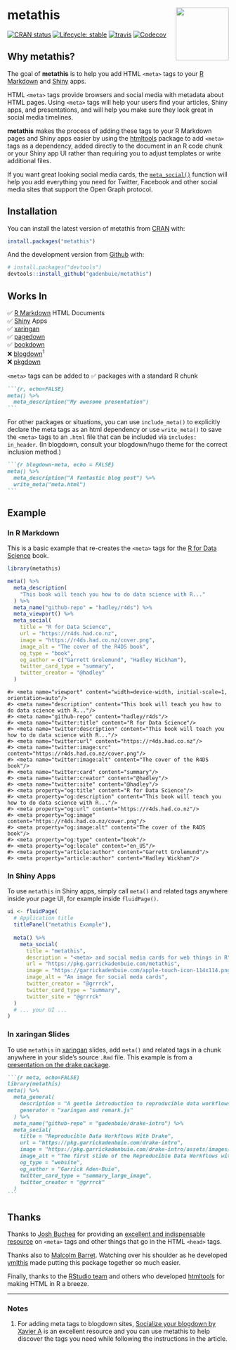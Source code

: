 
<!-- README.md is generated from README.Rmd. Please edit that file -->

# metathis <a href='https://pkg.garrickadenbuie.com/metathis'><img src='man/figures/logo.png' align="right" height="120" /></a>

<!-- badges: start -->

[![CRAN
status](https://www.r-pkg.org/badges/version/metathis)](https://CRAN.R-project.org/package=metathis)
[![Lifecycle:
stable](https://img.shields.io/badge/lifecycle-stable-brightgreen.svg)](https://www.tidyverse.org/lifecycle/#stable)
[![travis](https://travis-ci.org/gadenbuie/metathis.svg?branch=master)](https://travis-ci.org/gadenbuie/metathis)
[![Codecov](https://img.shields.io/codecov/c/github/gadenbuie/metathis)](https://codecov.io/github/gadenbuie/metathis)
<!-- badges: end -->

## Why metathis?

The goal of **metathis** is to help you add HTML `<meta>` tags to your
[R Markdown](https://rmarkdown.rstudio.com) and
[Shiny](https://shiny.rstudio.com) apps.

HTML `<meta>` tags provide browsers and social media with metadata about
HTML pages. Using `<meta>` tags will help your users find your articles,
Shiny apps, and presentations, and will help you make sure they look
great in social media timelines.

**metathis** makes the process of adding these tags to your R Markdown
pages and Shiny apps easier by using the
[htmltools](https://github.com/rstudio/htmltools) package to add
`<meta>` tags as a dependency, added directly to the document in an R
code chunk or your Shiny app UI rather than requiring you to adjust
templates or write additional files.

If you want great looking social media cards, the
[`meta_social()`](http://pkg.garrickadenbuie.com/metathis/reference/meta_social.html)
function will help you add everything you need for Twitter, Facebook and
other social media sites that support the Open Graph protocol.

## Installation

You can install the latest version of metathis from
[CRAN](https://CRAN.R-project.org) with:

``` r
install.packages("metathis")
```

And the development version from
[Github](https://github.com/gadenbuie/metathis) with:

``` r
# install.packages("devtools")
devtools::install_github("gadenbuie/metathis")
```

## Works In

✅ [R Markdown](https://rmarkdown.rstudio.com) HTML Documents  
✅ [Shiny](https://shiny.rstudio.com) Apps  
✅ [xaringan](https://slides.yihui.name/xaringan)  
✅ [pagedown](https://github.com/rstudio/pagedown)  
✅ [bookdown](https://bookdown.org/)  
❌ [blogdown](https://bookdown.org/yihui/blogdown)<sup>1</sup>  
❌ [pkgdown](https://pkgdown.r-lib.org)

`<meta>` tags can be added to ✅ packages with a standard R chunk

```` markdown
```{r, echo=FALSE}
meta() %>% 
  meta_description("My awesome presentation")
```
````

For other packages or situations, you can use `include_meta()` to
explicitly declare the meta tags as an html dependency or use
`write_meta()` to save the `<meta>` tags to an `.html` file that can be
included via `includes: in_header`. (In blogdown, consult your
blogdown/hugo theme for the correct inclusion method.)

```` markdown
```{r blogdown-meta, echo = FALSE}
meta() %>% 
  meta_description("A fantastic blog post") %>% 
  write_meta("meta.html")
```
````

## Example

### In R Markdown

This is a basic example that re-creates the `<meta>` tags for the [R for
Data Science](https://r4ds.had.co.nz/) book.

``` r
library(metathis)
```

``` r
meta() %>%
  meta_description(
    "This book will teach you how to do data science with R..."
  ) %>% 
  meta_name("github-repo" = "hadley/r4ds") %>% 
  meta_viewport() %>% 
  meta_social(
    title = "R for Data Science",
    url = "https://r4ds.had.co.nz",
    image = "https://r4ds.had.co.nz/cover.png",
    image_alt = "The cover of the R4DS book",
    og_type = "book",
    og_author = c("Garrett Grolemund", "Hadley Wickham"),
    twitter_card_type = "summary",
    twitter_creator = "@hadley"
  )
```

    #> <meta name="viewport" content="width=device-width, initial-scale=1, orientation=auto"/>
    #> <meta name="description" content="This book will teach you how to do data science with R..."/>
    #> <meta name="github-repo" content="hadley/r4ds"/>
    #> <meta name="twitter:title" content="R for Data Science"/>
    #> <meta name="twitter:description" content="This book will teach you how to do data science with R..."/>
    #> <meta name="twitter:url" content="https://r4ds.had.co.nz"/>
    #> <meta name="twitter:image:src" content="https://r4ds.had.co.nz/cover.png"/>
    #> <meta name="twitter:image:alt" content="The cover of the R4DS book"/>
    #> <meta name="twitter:card" content="summary"/>
    #> <meta name="twitter:creator" content="@hadley"/>
    #> <meta name="twitter:site" content="@hadley"/>
    #> <meta property="og:title" content="R for Data Science"/>
    #> <meta property="og:description" content="This book will teach you how to do data science with R..."/>
    #> <meta property="og:url" content="https://r4ds.had.co.nz"/>
    #> <meta property="og:image" content="https://r4ds.had.co.nz/cover.png"/>
    #> <meta property="og:image:alt" content="The cover of the R4DS book"/>
    #> <meta property="og:type" content="book"/>
    #> <meta property="og:locale" content="en_US"/>
    #> <meta property="article:author" content="Garrett Grolemund"/>
    #> <meta property="article:author" content="Hadley Wickham"/>

### In Shiny Apps

To use `metathis` in Shiny apps, simply call `meta()` and related tags
anywhere inside your page UI, for example inside `fluidPage()`.

``` r
ui <- fluidPage(
  # Application title
  titlePanel("metathis Example"),
  
  meta() %>%
    meta_social(
      title = "metathis",
      description = "<meta> and social media cards for web things in R",
      url = "https://pkg.garrickadenbuie.com/metathis",
      image = "https://garrickadenbuie.com/apple-touch-icon-114x114.png",
      image_alt = "An image for social meda cards",
      twitter_creator = "@grrrck",
      twitter_card_type = "summary",
      twitter_site = "@grrrck"
  )
  # ... your UI ...
)
```

### In xaringan Slides

To use `metathis` in [xaringan](https://slides.yihui.name/xaringan)
slides, add `meta()` and related tags in a chunk anywhere in your
slide’s source `.Rmd` file. This example is from a [presentation on
the drake package](https://pkg.garrickadenbuie.com/drake-intro/).

```` markdown
```{r meta, echo=FALSE}
library(metathis)
meta() %>%
  meta_general(
    description = "A gentle introduction to reproducible data workflows with the {drake} package.",
    generator = "xaringan and remark.js"
  ) %>% 
  meta_name("github-repo" = "gadenbuie/drake-intro") %>% 
  meta_social(
    title = "Reproducible Data Workflows With Drake",
    url = "https://pkg.garrickadenbuie.com/drake-intro",
    image = "https://pkg.garrickadenbuie.com/drake-intro/assets/images/drake-intro-cover.jpg",
    image_alt = "The first slide of the Reproducible Data Workflows with drake presentation, featuring the drake hex logo and neatly ordered row of items on a desk (eraser, pencil, coffee cup, paperclips).",
    og_type = "website",
    og_author = "Garrick Aden-Buie",
    twitter_card_type = "summary_large_image",
    twitter_creator = "@grrrck"
  )
```
````

## Thanks

Thanks to [Josh Buchea](https://github.com/joshbuchea) for providing an
[excellent and indispensable
resource](https://github.com/joshbuchea/HEAD) on `<meta>` tags and other
things that go in the HTML `<head>` tags.

Thanks also to [Malcolm Barret](https://github.com/malcolmbarrett).
Watching over his shoulder as he developed
[ymlthis](https://r-lib.github.io/ymlthis) made putting this package
together so much easier.

Finally, thanks to the [RStudio team](https://github.com/rstudio) and
others who developed [htmltools](https://github.com/rstudio/htmltools)
for making HTML in R a breeze.

-----

### Notes

1.  For adding meta tags to blogdown sites, [Socialize your blogdown by
    Xavier
    A](https://xvrdm.github.io/2017/10/23/socialize-your-blogdown/) is
    an excellent resource and you can use metathis to help discover the
    tags you need while following the instructions in the article.
